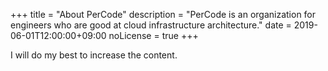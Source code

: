 +++
title = "About PerCode"
description = "PerCode is an organization for engineers who are good at cloud infrastructure architecture."
date = 2019-06-01T12:00:00+09:00
noLicense = true
+++

I will do my best to increase the content.